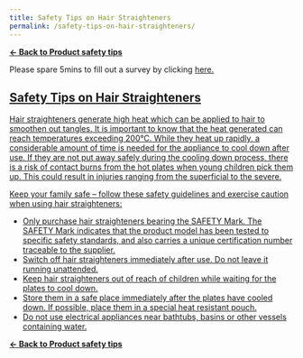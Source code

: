 ```yaml
---
title: Safety Tips on Hair Straighteners
permalink: /safety-tips-on-hair-straighteners/
---
```

**[&#8592; Back to Product safety tips](/consumers/product-safety-tips/electronics-and-appliances)**

Please spare 5mins to fill out a survey by clicking <a href = "https://form.gov.sg/63a160c3cf15ee00129a4ab4">here.
	
## Safety Tips on Hair Straighteners
Hair straighteners generate high heat which can be applied to hair to smoothen out tangles. It is important to know that the heat generated can reach temperatures exceeding 200°C. While they heat up rapidly, a considerable amount of time is needed for the appliance to cool down after use. If they are not put away safely during the cooling down process, there is a risk of contact burns from the hot plates when young children pick them up. This could result in injuries ranging from the superficial to the severe.

Keep your family safe – follow these safety guidelines and exercise caution when using hair straighteners:
* Only purchase hair straighteners bearing the SAFETY Mark. The SAFETY Mark indicates that the product model has been tested to specific safety standards, and also carries a unique certification number traceable to the supplier.
* Switch off hair straighteners immediately after use. Do not leave it running unattended.
* Keep hair straighteners out of reach of children while waiting for the plates to cool down.
* Store them in a safe place immediately after the plates have cooled down. If possible, place them in a special heat resistant pouch.
* Do not use electrical appliances near bathtubs, basins or other vessels containing water.

**[&#8592; Back to Product safety tips](/consumers/product-safety-tips/electronics-and-appliances)**